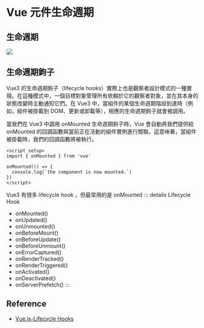 # Vue 元件生命週期
## 生命週期
![](https://vuejs.org/assets/lifecycle.16e4c08e.png)
## 生命週期鉤子
Vue3 的生命週期鉤子（lifecycle hooks）實際上也是觀察者設計模式的一種實現。在這種模式中，一個目標對象管理所有依賴於它的觀察者對象，並在其本身的狀態改變時主動通知它們。在 Vue3 中，當組件的某個生命週期階段到達時（例如，組件被掛載到 DOM、更新或卸載等），相應的生命週期鉤子就會被調用。

當我們在 Vue3 中調用 onMounted 生命週期鉤子時，Vue 會自動將我們提供給 onMounted 的回調函數與當前正在活動的組件實例進行關聯。這意味著，當組件被掛載時，我們的回調函數將被執行。
```vue
<script setup>
import { onMounted } from 'vue'

onMounted(() => {
  console.log(`the component is now mounted.`)
})
</script>
```

Vue3 有很多 lifecycle hook ，但最常用的是 onMounted
::: details Lifecycle Hook
- onMounted()
- onUpdated()
- onUnmounted()
- onBeforeMount()
- onBeforeUpdate()
- onBeforeUnmount()
- onErrorCaptured()
- onRenderTracked()
- onRenderTriggered()
- onActivated()
- onDeactivated()
- onServerPrefetch()
:::

## Reference
- [Vue.js-Lifecycle Hooks](https://vuejs.org/guide/essentials/lifecycle.html)